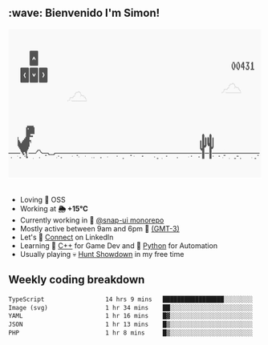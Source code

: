 <h2>:wave: <b>Bienvenido I'm Simon!&nbsp;</b></h2>

<section>
  <img src="./static/banner.gif" height=300 width=1000>
</section>

<br>

<ul>
  <li>
     Loving 🤍 OSS
  </li>
  <li>
		<!--START_SECTION:weather-->
		Working at <b>🌦   +15°C</b>
		<!--END_SECTION:weather-->
  </li>
  <li>
    Currently working in 🎨&nbsp;<a href=https://github.com/snapverse/snap-ui target=_blank>@snap-ui monorepo</a>
  </li>
  <li>
    Mostly active between 9am and 6pm 🚩 <a href=https://onlinealarmkur.com/world/es target=_blank>(GMT-3)</a>
  </li>
  <li>
    Let's 🔗&nbsp;<a href=https://www.linkedin.com/in/itssimmons target=_blank>Connect</a> on LinkedIn
  </li>
  <li>
    Learning 👴&nbsp;<a href=https://images3.memedroid.com/images/UPLOADED755/65f2bce6734f6.webp target=_blank>C++</a> for Game Dev and 🐍&nbsp;<a href=https://qph.cf2.quoracdn.net/main-qimg-4472b6229cb75bf66ab531f3ebd4f975-lq target=_blank>Python</a> for Automation
  </li>
  <li>
    Usually playing 💀&nbsp;<a href=https://www.huntshowdown.com target=_blank>Hunt Showdown</a> in my free time
  </li>
</ul>

<h2><b>Weekly coding breakdown </b></h2>

<!--START_SECTION:waka-->

```txt
TypeScript                 14 hrs 9 mins   █████████████████░░░░░░░░   68.17 %
Image (svg)                1 hr 34 mins    ██░░░░░░░░░░░░░░░░░░░░░░░   07.55 %
YAML                       1 hr 16 mins    █▓░░░░░░░░░░░░░░░░░░░░░░░   06.10 %
JSON                       1 hr 13 mins    █▒░░░░░░░░░░░░░░░░░░░░░░░   05.93 %
PHP                        1 hr 8 mins     █▒░░░░░░░░░░░░░░░░░░░░░░░   05.51 %
```

<!--END_SECTION:waka-->
